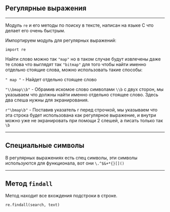 Регулярные выражения
---
---

Модуль `re` и его методы по поиску в тексте, написан на языке C что 
делает его очень быстрым.

Импортируем модуль для регулярных выражений:

    import re

Найти слово можно так `"map"` но в таком случае будут извлечены даже те 
слова что выглядят так `"bitmap"` для того чтобы найти именно отдельно 
стоящие слова, можно использовать такие способы:

`" map "` - Найдет отдельно стоящее слово

`"\\bmap\\b"` - Обрамив искомое слово символами `\\b` с двух сторон, мы 
указываем что должны найти именно отдельно стоящее слово. Здесь два
слеша нужны для экранирования.

`r"\bmap\b"` - Поставив указатель r перед строчкой, мы указываем что
эта строка будет использована как регулярное выражение, и внутри
можно уже не экранировать при помощи 2 слешей, а писать только так `\b`

---

Специальные символы
---

В регулярных выражениях есть спец символы, эти символы используются
для функционала, вот они `\.^$&+*{}[]()`


---

Метод `findall`
---

Метод находит все вхождения подстроки в строке.

    re.findall(search, text)
